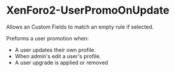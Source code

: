 # XenForo2-UserPromoOnUpdate

Allows an Custom Fields to match an empty rule if selected.

Preforms a user promotion when:
- A user updates their own profile.
- When admin's edit a user's profile.
- A user upgrade is applied or removed
